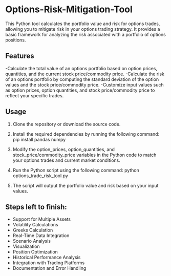 # Options-Risk-Mitigation-Tool

This Python tool calculates the portfolio value and risk for options trades, allowing you to mitigate risk in your options trading strategy. It provides a basic framework for analyzing the risk associated with a portfolio of options positions.

## Features
-Calculate the total value of an options portfolio based on option prices, quantities, and the current stock price/commodity price.
-Calculate the risk of an options portfolio by computing the standard deviation of the option values and the stock price/commodity price.
-Customize input values such as option prices, option quantities, and stock price/commodity price to reflect your specific trades.

## Usage
1. Clone the repository or download the source code.

2. Install the required dependencies by running the following command:
    pip install pandas numpy

3. Modify the option_prices, option_quantities, and stock_price/commodity_price variables in the Python code to match your          options trades and current market conditions.

4. Run the Python script using the following command:
    python options_trade_risk_tool.py
    
5. The script will output the portfolio value and risk based on your input values.

## Steps left to finish:

- Support for Multiple Assets
- Volatility Calculations
- Greeks Calculation
- Real-Time Data Integration
- Scenario Analysis
- Visualization
- Position Optimization
- Historical Performance Analysis
- Integration with Trading Platforms
- Documentation and Error Handling
 
 
 
